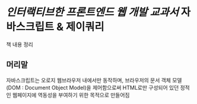 # _인터랙티브한 프론트엔드 웹 개발 교과서_ 자바스크립트 & 제이쿼리
책 내용 정리

## 머리말
자바스크립트는 오로지 웹브라우저 내에서만 동작하며, 브라우저의 문서 객체 모델(DOM : Document Object Model)을 제어함으로써 HTML로만 구성되어 있던
정적인 웹페이지에 역동성을 부여하기 위한 목적으로 만들어짐